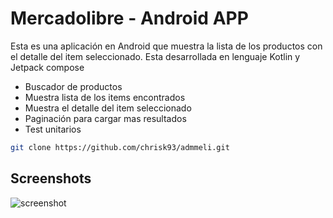 # Mercadolibre - Android APP

Esta es una aplicación en Android que muestra la lista de los productos con el detalle del item 
seleccionado. Esta desarrollada en lenguaje Kotlin y Jetpack compose 

- Buscador de productos
- Muestra lista de los items encontrados
- Muestra el detalle del item seleccionado
- Paginación para cargar mas resultados
- Test unitarios 

```bash
git clone https://github.com/chrisk93/admmeli.git
```

## Screenshots
![screenshot](https://github.com/chrisk93/admmeli/assets/35810477/187ed9e5-58ac-474e-ba9a-db00d736e4d5)












